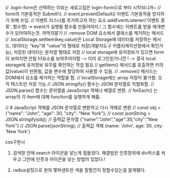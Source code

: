 // .login-form은 선택하는 이유는 새로고침은 login-form으로 부터 시작되니까~
// form의 기본동작은 Submit다.
//  event.preventDefault() 이벤트 기본동작을 방지하기 위해 쓰임.
// 이벤트 리스너를 추가하고자 하는 요소.addEventListener('이벤트 종류', 함수명) -> event가 실행될 함수를 만들어야지.! 그 함수에는 이벤트를 받을 매개변수가 있어야하는것. 까먹지말기
// .remove DOM 요소에서 클래스를 제거하는 메서드
// .localStorage.setItem(key,value)은 Local Storage에 데이터를 저장하는 메서드, 데이터는 "key"와 "value"의 형태로 저장(개발자도구 어플리케이션창에서 확인가능), 저장된 데이터는 문자열 형태로 저장
// local storage에 유저정보가 있으면 form이 보여지면 안됨 h1요소를 보여주어야함 -> 이미 로그인된거니깐 ! -> 결국 local storage에 유저정보 유무를 확인하는 작업 필요
// getItem() 메서드를 호출하면 키의 값(value)이 반환됨, 값을 변수에 할당하여 사용할 수 있음.
// .remove() 메서드는 DOM에서 요소를 제거하는 역할을 함.
// localStorage에는 array 저장이 불가함. 오직 텍스트만 저장 가능
// JSON.stringify() 함수는 JSON 문자열로 직렬화함.
// JSON.parse() 함수는 문자열을 JavaScript 객체나 배열로 변환.
// forEach() 는 array의 각 item에 대해 function를 실행하게 해줌.

// # JavaScript 객체를 JSON 문자열로 변환하고 다시 객체로 변환
// const obj = {"name": "John", "age": 30, "city": "New York"};
// const jsonString = JSON.stringify(obj); // 출력값 문자열 {"name":"John","age":30,"city":"New York"}
// JSON.parse(jsonString); // 출력값 객체 {name: 'John', age: 30, city: 'New York'}

css구현시
1. 검색창 안에 search 아이콘을 넣는게 힘들었다.
해결법은 인풋창위에 div박스를 씌우고 그안에 인풋과 아이콘을 넣는 방법이 있었다.!

2. radius설정으로 원의 몇퍼센트만 색을 칠할건지 정할수있는걸 알게됐다. 



